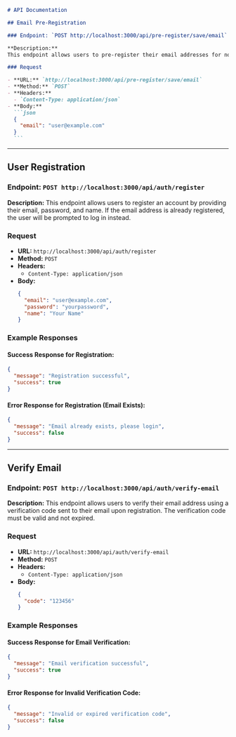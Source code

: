 ````markdown
# API Documentation

## Email Pre-Registration

### Endpoint: `POST http://localhost:3000/api/pre-register/save/email`

**Description:**
This endpoint allows users to pre-register their email addresses for notifications about the upcoming launch. The email address will be stored in the database if it is not already registered.

### Request

- **URL:** `http://localhost:3000/api/pre-register/save/email`
- **Method:** `POST`
- **Headers:**
  - `Content-Type: application/json`
- **Body:**
  ```json
  {
    "email": "user@example.com"
  }
  ```
````

---

## User Registration

### Endpoint: `POST http://localhost:3000/api/auth/register`

**Description:**
This endpoint allows users to register an account by providing their email, password, and name. If the email address is already registered, the user will be prompted to log in instead.

### Request

- **URL:** `http://localhost:3000/api/auth/register`
- **Method:** `POST`
- **Headers:**
  - `Content-Type: application/json`
- **Body:**
  ```json
  {
    "email": "user@example.com",
    "password": "yourpassword",
    "name": "Your Name"
  }
  ```

### Example Responses

#### **Success Response for Registration:**

```json
{
  "message": "Registration successful",
  "success": true
}
```

#### **Error Response for Registration (Email Exists):**

```json
{
  "message": "Email already exists, please login",
  "success": false
}
```

---

## Verify Email

### Endpoint: `POST http://localhost:3000/api/auth/verify-email`

**Description:**
This endpoint allows users to verify their email address using a verification code sent to their email upon registration. The verification code must be valid and not expired.

### Request

- **URL:** `http://localhost:3000/api/auth/verify-email`
- **Method:** `POST`
- **Headers:**
  - `Content-Type: application/json`
- **Body:**
  ```json
  {
    "code": "123456"
  }
  ```

### Example Responses

#### **Success Response for Email Verification:**

```json
{
  "message": "Email verification successful",
  "success": true
}
```

#### **Error Response for Invalid Verification Code:**

```json
{
  "message": "Invalid or expired verification code",
  "success": false
}
```

